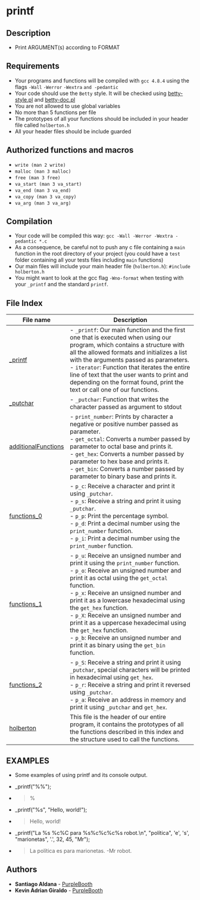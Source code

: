 # printf

## Description
* Print ARGUMENT(s) according to FORMAT

## Requirements

* Your programs and functions will be compiled with `gcc 4.8.4` using the flags `-Wall`  `-Werror` `-Wextra` `and -pedantic`
* Your code should use the `Betty` style. It will be checked using [betty-style.pl](https://github.com/holbertonschool/Betty/blob/master/betty-style.pl) and  [betty-doc.pl](https://github.com/holbertonschool/Betty/blob/master/betty-doc.pl)
* You are not allowed to use global variables
* No more than 5 functions per file
* The prototypes of all your functions should be included in your header file called `holberton.h`
* All your header files should be include guarded

## Authorized functions and macros

 - `write (man 2 write)`
 - `malloc (man 3 malloc)`
 - `free (man 3 free)`
 - `va_start (man 3 va_start)`
 - `va_end (man 3 va_end)`
 - `va_copy (man 3 va_copy)`
 - `va_arg (man 3 va_arg)`

## Compilation

 - Your code will be compiled this way:
`gcc -Wall -Werror -Wextra -pedantic *.c`
 - As a consequence, be careful not to push any c file containing a `main` function in the root directory of your project (you could have a `test` folder containing all your tests files including `main` functions)
 - Our main files will include your main header file (`holberton.h`): `#include holberton.h`
 - You might want to look at the gcc flag `-Wno-format` when testing with your `_printf` and the standard `printf`.

## File Index
|File name              |Description                         |
|-----------------------|------------------------------------|
|[_printf](https://github.com/Doouh/printf/blob/master/_printf.c)|- `_printf`: Our main function and the first one that is executed when using our program, which contains a structure with all the allowed formats and initializes a list with the arguments passed as parameters.<br>- `iterator`: Function that iterates the entire line of text that the user wants to print and depending on the format found, print the text or call one of our functions.|
|[_putchar](https://github.com/Doouh/printf/blob/master/_putchar.c)|- `_putchar`: Function that writes the character passed as argument to stdout|
|[additionalFunctions](https://github.com/Doouh/printf/blob/master/additionalFunctions.c)|- `print_number`: Prints by character a negative or positive number passed as parameter.<br>- `get_octal`: Converts a number passed by parameter to octal base and prints it.<br>- `get_hex`: Converts a number passed by parameter to hex base and prints it.<br>- `get_bin`: Converts a number passed by parameter to binary base and prints it.|
|[functions_0](https://github.com/Doouh/printf/blob/master/functions_0.c)|- `p_c`: Receive a character and print it using `_putchar`.<br>- `p_s`: Receive a string and print it using `_putchar`.<br>- `p_p`: Print the percentage symbol.<br>- `p_d`: Print a decimal number using the `print_number` function.<br>- `p_i`: Print a decimal number using the `print_number` function.|
|[functions_1](https://github.com/Doouh/printf/blob/master/functions_1.c)|- `p_u`: Receive an unsigned number and print it using the `print_number` function.<br>- `p_o`: Receive an unsigned number and print it as octal using the `get_octal` function.<br>- `p_x`: Receive an unsigned number and print it as a lowercase hexadecimal using the `get_hex` function.<br>- `p_X`: Receive an unsigned number and print it as a uppercase hexadecimal using the `get_hex` function.<br>- `p_b`: Receive an unsigned number and print it as binary using the `get_bin` function.|
|[functions_2](https://github.com/Doouh/printf/blob/master/functions_2.c)|- `p_S`: Receive a string and print it using `_putchar`, special characters will be printed in hexadecimal using `get_hex`.<br>- `p_r`: Receive a string and print it reversed using `_putchar`.<br>- `p_a`: Receive an address in memory and print it using `_putchar` and `get_hex`.|
|[holberton](https://github.com/Doouh/printf/blob/master/holberton.h)|This file is the header of our entire program, it contains the prototypes of all the functions described in this index and the structure used to call the functions.|


## EXAMPLES
* Some examples of using printf and its console output.

 - _printf("%%");
 - > %
 - _printf("%s", "Hello, world!");
 - > Hello, world!
 - _printf("La %s %c%C para %s%c%c%c%s robot.\n", "política", 'e', 's', "marionetas", '.', 32, 45, "Mr");
 - > La política es para marionetas. -Mr robot.

## Authors

* **Santiago Aldana** - [PurpleBooth](https://github.com/paisap)
* **Kevin Adrian Giraldo** - [PurpleBooth](https://github.com/Doouh)
